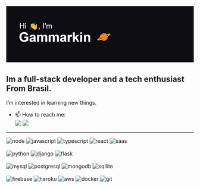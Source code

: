 <img src="header.png" />

##  Im a full-stack developer and a tech enthusiast From Brasil.
 I’m interested in learning new things.

- 📫 How to reach me:   
<a href = "mailto:marcosrbnsf@gmail.com"><img src="https://img.shields.io/badge/-Gmail-%23333?style=for-the-badge&logo=gmail&logoColor=white" target="_blank"></a>
  <a href="https://www.linkedin.com/in/mknmarcosfilho" target="_blank"><img src="https://img.shields.io/badge/-LinkedIn-%230077B5?style=for-the-badge&logo=linkedin&logoColor=white" target="_blank"></a> 

 ---
<div style="display:flex;flex-direction:column" >
 <section class="javascript">
<img alt="node" src="https://img.shields.io/badge/Node.js-43853D?style=for-the-badge&logo=node.js&logoColor=white" /> 
<img alt="javascript" src="https://img.shields.io/badge/Javascript-323330?style=for-the-badge&logo=javascript&logoColor=F7DF1E" />
<img alt="typescript" src="https://img.shields.io/badge/TypeScript-007ACC?style=for-the-badge&logo=typescript&logoColor=white" />
<img alt="react" src="https://img.shields.io/badge/React-20232A?style=for-the-badge&logo=react&logoColor=61DAFB" /> 
<img alt="saas" src="https://img.shields.io/badge/Saas-CC6699?style=for-the-badge&logo=sass&logoColor=white" />
 </section>
 <br/>
 <section class="python">
<img alt="python" src="https://img.shields.io/badge/Python-3776AB?style=for-the-badge&logo=python&logoColor=white" /> 
<img alt="django" src="https://img.shields.io/badge/Django-092E20?style=for-the-badge&logo=django&logoColor=white" />
<img alt="flask" src="https://img.shields.io/badge/Flask-000000?style=for-the-badge&logo=flask&logoColor=white" />
 </section>
 <br/>
 <section class="dbs">
<img alt="mysql" src="https://img.shields.io/badge/MySQL-00000F?style=for-the-badge&logo=mysql&logoColor=white" /> 
<img alt="postgresql" src="https://img.shields.io/badge/PostgreSQL-316192?style=for-the-badge&logo=postgresql&logoColor=white" />
<img alt="mongodb" src="https://img.shields.io/badge/MongoDB-4EA94B?style=for-the-badge&logo=mongodb&logoColor=white" /> 
<img alt="sqllite" src="https://img.shields.io/badge/SQLite-07405E?style=for-the-badge&logo=sqlite&logoColor=white" /> 
 </section>
 <br/>
 <section class="deploys">
<img alt="firebase" src="https://img.shields.io/badge/Firebase-F29D0C?style=for-the-badge&logo=firebase&logoColor=white" />
<img alt="heroku" src="https://img.shields.io/badge/Heroku-430098?style=for-the-badge&logo=heroku&logoColor=white" /> 
<img alt="aws" src="https://img.shields.io/badge/Amazon_AWS-232F3E?style=for-the-badge&logo=amazon-aws&logoColor=white" />
<img alt="docker" src="https://img.shields.io/badge/Docker-2496ED?style=for-the-badge&logo=docker&logoColor=white" />
<img alt="git" src="https://img.shields.io/badge/Git-E34F26?style=for-the-badge&logo=git&logoColor=white" />
 </section>
 <br/>
</div>
